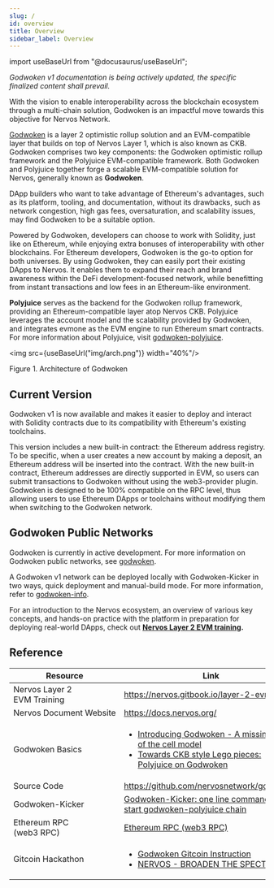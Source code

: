 ```yaml
---
slug: /
id: overview
title: Overview
sidebar_label: Overview
---
```

import useBaseUrl from "@docusaurus/useBaseUrl";

*Godwoken v1 documentation is being actively updated, the specific finalized content shall prevail.*

With the vision to enable interoperability across the blockchain ecosystem through a multi-chain solution, Godwoken is an impactful move towards this objective for Nervos Network.

[Godwoken](https://github.com/nervosnetwork/godwoken) is a layer 2 optimistic rollup solution and an EVM-compatible layer that builds on top of Nervos Layer 1, which is also known as CKB. Godwoken comprises two key components: the Godwoken optimistic rollup framework and the Polyjuice EVM-compatible framework. Both Godwoken and Polyjuice together forge a scalable EVM-compatible solution for Nervos, generally known as **Godwoken**.

DApp builders who want to take advantage of Ethereum's advantages, such as its platform, tooling, and documentation, without its drawbacks, such as network congestion, high gas fees, oversaturation, and scalability issues, may find Godwoken to be a suitable option.

Powered by Godwoken, developers can choose to work with Solidity, just like on Ethereum, while enjoying extra bonuses of interoperability with other blockchains. For Ethereum developers, Godwoken is the go-to option for both universes. By using Godwoken, they can easily port their existing DApps to Nervos. It enables them to expand their reach and brand awareness within the DeFi development-focused network, while benefitting from instant transactions and low fees in an Ethereum-like environment.

**Polyjuice** serves as the backend for the Godwoken rollup framework, providing an Ethereum-compatible layer atop Nervos CKB. Polyjuice leverages the account model and the scalability provided by Godwoken, and integrates evmone as the EVM engine to run Ethereum smart contracts. For more information about Polyjuice, visit [godwoken-polyjuice](https://github.com/nervosnetwork/godwoken-polyjuice).

<img src={useBaseUrl("img/arch.png")}  width="40%"/>

Figure 1. Architecture of Godwoken

## Current Version

Godwoken v1 is now available and makes it easier to deploy and interact with Solidity contracts due to its compatibility with Ethereum's existing toolchains.

This version includes a new built-in contract: the Ethereum address registry. To be specific, when a user creates a new account by making a deposit, an Ethereum address will be inserted into the contract. With the new built-in contract, Ethereum addresses are directly supported in EVM, so users can submit transactions to Godwoken without using the web3-provider plugin. Godwoken is designed to be 100% compatible on the RPC level, thus allowing users to use Ethereum DApps or toolchains without modifying them when switching to the Godwoken network.

## Godwoken Public Networks

Godwoken is currently in active development. For more information on Godwoken public networks, see [godwoken](https://github.com/nervosnetwork/godwoken).


A Godwoken v1 network can be deployed locally with Godwoken-Kicker in two ways, quick deployment and manual-build mode. For more information, refer to [godwoken-info](https://github.com/nervosnetwork/godwoken-info/tree/info). 

For an introduction to the Nervos ecosystem, an overview of various key concepts, and hands-on practice with the platform in preparation for deploying real-world DApps, check out **[Nervos Layer 2 EVM training](https://nervos.gitbook.io/layer-2-evm/).**


## Reference

| Resource                                   | Link                                                         |
| ------------------------------------------ | ------------------------------------------------------------ |
| Nervos&nbsp;Layer&nbsp;2 EVM&nbsp;Training | https://nervos.gitbook.io/layer-2-evm/                       |
| Nervos&nbsp;Document&nbsp;Website          | https://docs.nervos.org/                                     |
| Godwoken&nbsp;Basics                       | <ul><li>[Introducing Godwoken - A missing piece of the cell model](https://talk.nervos.org/t/introducing-godwoken-a-missing-piece-of-the-cell-model/4464?_360safeparam=13594453)</li><li>[Towards CKB style Lego pieces: Polyjuice on Godwoken](https://medium.com/nervosnetwork/towards-ckb-style-lego-pieces-polyjuice-on-godwoken-cbc935d77abf)</li></ul> |
| Source&nbsp;Code                           | https://github.com/nervosnetwork/godwoken                    |
| Godwoken-Kicker                            | [Godwoken-Kicker: one line command to start godwoken-polyjuice chain](https://github.com/RetricSu/godwoken-kicker) |
| Ethereum&nbsp;RPC&nbsp; (web3&nbsp;RPC)    | [Ethereum RPC (web3 RPC)](https://geth.ethereum.org/docs/rpc/server) |
| Gitcoin&nbsp;Hackathon                     | <ul><li>[Godwoken Gitcoin Instruction](https://github.com/Kuzirashi/gw-gitcoin-instruction)</li><li>[NERVOS - BROADEN THE SPECTRUM](https://gitcoin.co/hackathon/nervos/onboard)</li></ul> |

